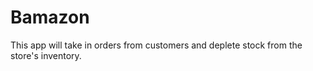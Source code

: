 # Bamazon
This app will take in orders from customers and deplete stock from the store's inventory.
